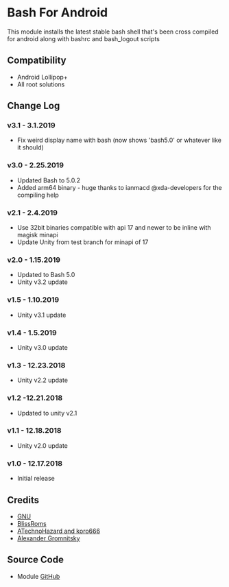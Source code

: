 # Bash For Android
This module installs the latest stable bash shell that's been cross compiled for android along with bashrc and bash_logout scripts

## Compatibility
* Android Lollipop+
* All root solutions

## Change Log
### v3.1 - 3.1.2019
* Fix weird display name with bash (now shows 'bash5.0' or whatever like it should)

### v3.0 - 2.25.2019
* Updated Bash to 5.0.2
* Added arm64 binary - huge thanks to ianmacd @xda-developers for the compiling help

### v2.1 - 2.4.2019
* Use 32bit binaries compatible with api 17 and newer to be inline with magisk minapi
* Update Unity from test branch for minapi of 17

### v2.0 - 1.15.2019
* Updated to Bash 5.0
* Unity v3.2 update

### v1.5 - 1.10.2019
* Unity v3.1 update

### v1.4 - 1.5.2019
* Unity v3.0 update

### v1.3 - 12.23.2018
* Unity v2.2 update

### v1.2 -12.21.2018
* Updated to unity v2.1

### v1.1 - 12.18.2018
* Unity v2.0 update

### v1.0 - 12.17.2018
* Initial release

## Credits
* [GNU](https://www.gnu.org/software/bash/)
* [BlissRoms](https://github.com/BlissRoms/platform_external_bash/)
* [ATechnoHazard and koro666](https://github.com/ATechnoHazard/bash_patches)
* [Alexander Gromnitsky](https://github.com/gromnitsky/bash-on-android)

## Source Code
* Module [GitHub](https://github.com/Zackptg5/Bash-For-Android)
